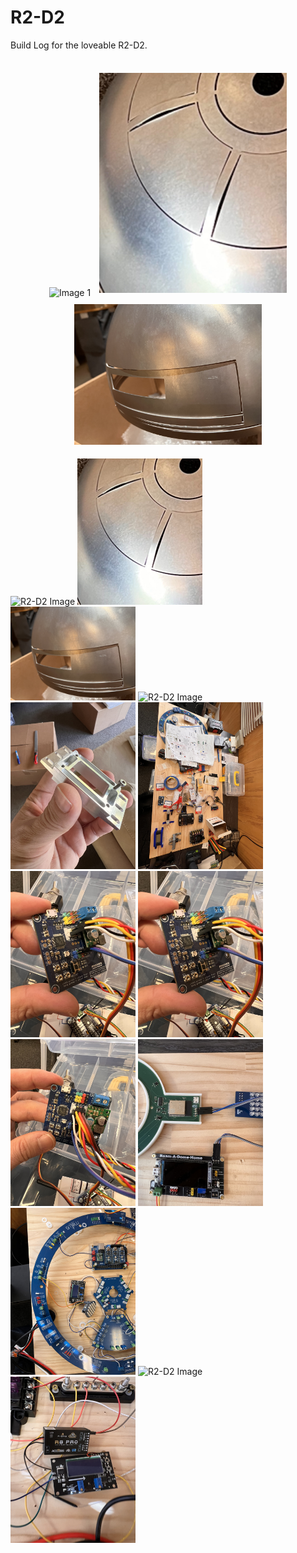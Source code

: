 # R2-D2
Build Log for the loveable R2-D2.<br>
<br>

<p align="center">
  <img src="https://github.com/Dr0id-Dev/R2-D2/raw/main/images/IMG_1924.jpeg" alt="Image 1" width="300" style="display: inline; margin: 5px;" />
  <img src="https://github.com/Dr0id-Dev/R2-D2/raw/main/images/IMG_1926.jpeg" alt="Image 2" width="300" style="display: inline; margin: 5px;" />
  <img src="https://github.com/Dr0id-Dev/R2-D2/raw/main/images/IMG_2042.jpeg" alt="Image 3" width="300" style="display: inline; margin: 5px;" />
</p>

<img src="https://github.com/Dr0id-Dev/R2-D2/raw/main/images/IMG_1924.jpeg" alt="R2-D2 Image" width="200">

<img src="https://github.com/Dr0id-Dev/R2-D2/raw/main/images/IMG_1926.jpeg" alt="R2-D2 Image" width="200">

<img src="https://github.com/Dr0id-Dev/R2-D2/raw/main/images/IMG_2042.jpeg" alt="R2-D2 Image" width="200">

<img src="https://github.com/Dr0id-Dev/R2-D2/raw/main/images/IMG_1925.jpeg" alt="R2-D2 Image" width="200">

<img src="https://github.com/Dr0id-Dev/R2-D2/raw/main/images/IMG_2049.jpeg" alt="R2-D2 Image" width="200">

<img src="https://github.com/Dr0id-Dev/R2-D2/raw/main/images/IMG_2629.jpeg" alt="R2-D2 Image" width="200">

<img src="https://github.com/Dr0id-Dev/R2-D2/raw/main/images/IMG_2630.jpeg" alt="R2-D2 Image" width="200">

<img src="https://github.com/Dr0id-Dev/R2-D2/raw/main/images/IMG_2630.jpeg" alt="R2-D2 Image" width="200">

<img src="https://github.com/Dr0id-Dev/R2-D2/raw/main/images/IMG_2631.jpeg" alt="R2-D2 Image" width="200">

<img src="https://github.com/Dr0id-Dev/R2-D2/raw/main/images/IMG_2683.jpeg" alt="R2-D2 Image" width="200">

<img src="https://github.com/Dr0id-Dev/R2-D2/raw/main/images/IMG_2685.jpeg" alt="R2-D2 Image" width="200">

<img src="https://github.com/Dr0id-Dev/R2-D2/raw/main/images/IMG_2687.jpeg" alt="R2-D2 Image" width="200">

<img src="https://github.com/Dr0id-Dev/R2-D2/raw/main/images/IMG_2700.jpeg" alt="R2-D2 Image" width="200">




